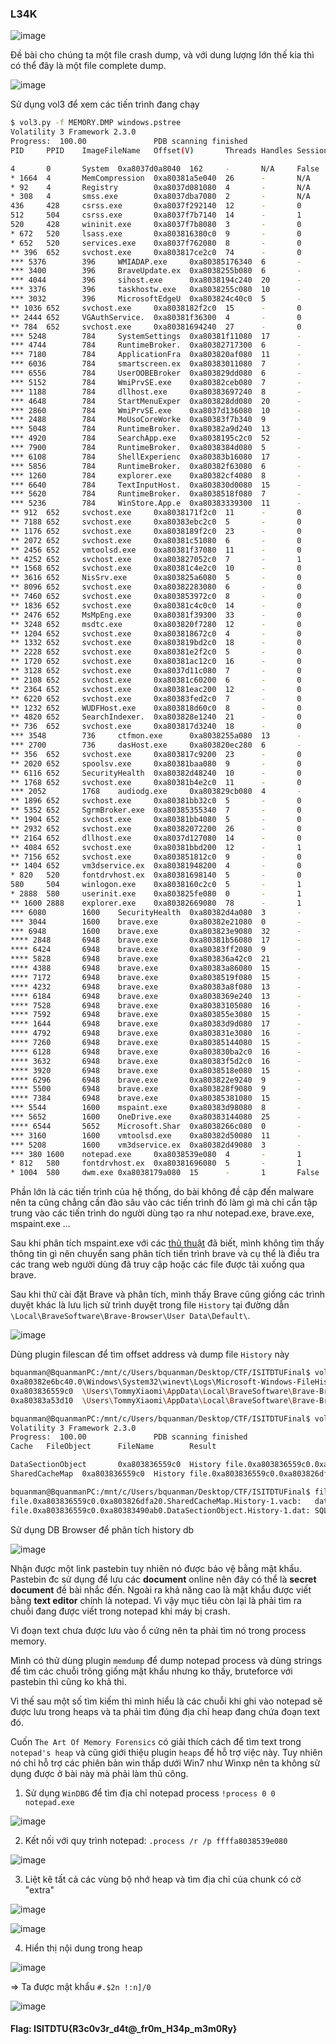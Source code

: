 ### L34K
![image](https://user-images.githubusercontent.com/75996090/208494445-cce4040e-455b-41b9-8466-6ae8b1bcc76e.png)

Đề bài cho chúng ta một file crash dump, và với dung lượng lớn thế kia thì có thể đây là một file complete dump.

![image](https://user-images.githubusercontent.com/75996090/208495452-c9c1e8ee-2674-4099-a32a-d16b35223317.png)

Sử dụng vol3 để xem các tiến trình đang chạy

```bash
$ vol3.py -f MEMORY.DMP windows.pstree
Volatility 3 Framework 2.3.0
Progress:  100.00               PDB scanning finished
PID     PPID    ImageFileName   Offset(V)       Threads Handles SessionId       Wow64   CreateTime      ExitTime

4       0       System  0xa8037d0a8040  162     -       N/A     False   2022-11-19 11:24:39.000000      N/A
* 1664  4       MemCompression  0xa80381a5e040  26      -       N/A     False   2022-11-19 11:24:49.000000      N/A
* 92    4       Registry        0xa8037d081080  4       -       N/A     False   2022-11-19 11:24:30.000000      N/A
* 308   4       smss.exe        0xa8037dba7080  2       -       N/A     False   2022-11-19 11:24:39.000000      N/A
436     428     csrss.exe       0xa8037f292140  12      -       0       False   2022-11-19 11:24:42.000000      N/A
512     504     csrss.exe       0xa8037f7b7140  14      -       1       False   2022-11-19 11:24:43.000000      N/A
520     428     wininit.exe     0xa8037f7b8080  3       -       0       False   2022-11-19 11:24:43.000000      N/A
* 672   520     lsass.exe       0xa803816380c0  9       -       0       False   2022-11-19 11:24:43.000000      N/A
* 652   520     services.exe    0xa8037f762080  8       -       0       False   2022-11-19 11:24:43.000000      N/A
** 396  652     svchost.exe     0xa803817ce2c0  74      -       0       False   2022-11-19 11:24:46.000000      N/A
*** 5376        396     WMIADAP.exe     0xa80385176340  6       -       0       False   2022-11-19 12:40:35.000000     N/A
*** 3400        396     BraveUpdate.ex  0xa8038255b080  6       -       0       True    2022-11-19 11:25:05.000000     N/A
*** 4044        396     sihost.exe      0xa8038194c240  20      -       1       False   2022-11-19 11:25:05.000000     N/A
*** 3376        396     taskhostw.exe   0xa8038255c080  10      -       1       False   2022-11-19 11:25:05.000000     N/A
*** 3032        396     MicrosoftEdgeU  0xa803824c40c0  5       -       0       True    2022-11-19 11:25:05.000000     N/A
** 1036 652     svchost.exe     0xa8038182f2c0  15      -       0       False   2022-11-19 11:24:47.000000      N/A
** 2444 652     VGAuthService.  0xa80381f36300  4       -       0       False   2022-11-19 11:24:52.000000      N/A
** 784  652     svchost.exe     0xa80381694240  27      -       0       False   2022-11-19 11:24:44.000000      N/A
*** 5248        784     SystemSettings  0xa80381f11080  17      -       1       False   2022-11-19 13:05:11.000000     N/A
*** 4744        784     RuntimeBroker.  0xa80382717300  6       -       1       False   2022-11-19 11:25:14.000000     N/A
*** 7180        784     ApplicationFra  0xa803820af080  11      -       1       False   2022-11-19 13:04:51.000000     N/A
*** 6036        784     smartscreen.ex  0xa80383011080  7       -       1       False   2022-11-19 11:25:29.000000     N/A
*** 6556        784     UserOOBEBroker  0xa803829dd080  6       -       1       False   2022-11-19 13:05:14.000000     N/A
*** 5152        784     WmiPrvSE.exe    0xa80382ceb080  7       -       0       False   2022-11-19 11:25:18.000000     N/A
*** 1188        784     dllhost.exe     0xa80383697240  8       -       1       False   2022-11-19 11:26:11.000000     N/A
*** 4648        784     StartMenuExper  0xa803828dd080  20      -       1       False   2022-11-19 11:25:14.000000     N/A
*** 2860        784     WmiPrvSE.exe    0xa8037d136080  10      -       0       False   2022-11-19 11:24:59.000000     N/A
*** 2488        784     MoUsoCoreWorke  0xa80383f7b340  9       -       0       False   2022-11-19 13:04:31.000000     N/A
*** 5048        784     RuntimeBroker.  0xa80382a9d240  13      -       1       False   2022-11-19 11:25:17.000000     N/A
*** 4920        784     SearchApp.exe   0xa8038195c2c0  52      -       1       False   2022-11-19 11:25:16.000000     N/A
*** 7900        784     RuntimeBroker.  0xa8038384d080  5       -       1       False   2022-11-19 13:04:21.000000     N/A
*** 6108        784     ShellExperienc  0xa80383b16080  17      -       1       False   2022-11-19 13:03:29.000000     N/A
*** 5856        784     RuntimeBroker.  0xa80382f63080  6       -       1       False   2022-11-19 11:25:24.000000     N/A
*** 1260        784     explorer.exe    0xa80382cf4080  8       -       1       False   2022-11-19 12:40:01.000000     N/A
*** 6640        784     TextInputHost.  0xa803830d0080  15      -       1       False   2022-11-19 11:25:59.000000     N/A
*** 5620        784     RuntimeBroker.  0xa8038518f080  7       -       1       False   2022-11-19 13:03:30.000000     N/A
*** 5236        784     WinStore.App.e  0xa80383339300  11      -       1       False   2022-11-19 13:04:51.000000     N/A
** 912  652     svchost.exe     0xa8038171f2c0  11      -       0       False   2022-11-19 11:24:45.000000      N/A
** 7188 652     svchost.exe     0xa80383ebc2c0  5       -       0       False   2022-11-19 12:39:04.000000      N/A
** 1176 652     svchost.exe     0xa8038189f2c0  23      -       0       False   2022-11-19 11:24:47.000000      N/A
** 2072 652     svchost.exe     0xa80381c51080  6       -       0       False   2022-11-19 11:24:50.000000      N/A
** 2456 652     vmtoolsd.exe    0xa80381f37080  11      -       0       False   2022-11-19 11:24:52.000000      N/A
** 4252 652     svchost.exe     0xa803827052c0  7       -       1       False   2022-11-19 11:25:09.000000      N/A
** 1568 652     svchost.exe     0xa80381c4e2c0  10      -       0       False   2022-11-19 11:24:50.000000      N/A
** 3616 652     NisSrv.exe      0xa803825a6080  5       -       0       False   2022-11-19 11:25:05.000000      N/A
** 8096 652     svchost.exe     0xa80382283080  6       -       0       False   2022-11-19 12:40:13.000000      N/A
** 7460 652     svchost.exe     0xa803853972c0  8       -       0       False   2022-11-19 12:39:05.000000      N/A
** 1836 652     svchost.exe     0xa80381c4c0c0  14      -       0       False   2022-11-19 11:24:50.000000      N/A
** 2476 652     MsMpEng.exe     0xa80381f39300  33      -       0       False   2022-11-19 11:24:52.000000      N/A
** 3248 652     msdtc.exe       0xa803820f7280  12      -       0       False   2022-11-19 11:25:00.000000      N/A
** 1204 652     svchost.exe     0xa803818672c0  4       -       0       False   2022-11-19 11:24:47.000000      N/A
** 1332 652     svchost.exe     0xa803819bd2c0  18      -       0       False   2022-11-19 11:24:48.000000      N/A
** 2228 652     svchost.exe     0xa80381e2f2c0  5       -       0       False   2022-11-19 11:24:51.000000      N/A
** 1720 652     svchost.exe     0xa80381ac12c0  16      -       0       False   2022-11-19 11:24:49.000000      N/A
** 3128 652     svchost.exe     0xa8037d11c080  7       -       0       False   2022-11-19 11:24:59.000000      N/A
** 2108 652     svchost.exe     0xa80381c60200  6       -       0       False   2022-11-19 11:24:50.000000      N/A
** 2364 652     svchost.exe     0xa80381eac200  12      -       0       False   2022-11-19 11:24:52.000000      N/A
** 6220 652     svchost.exe     0xa80383fed2c0  7       -       0       False   2022-11-19 12:38:34.000000      N/A
** 1232 652     WUDFHost.exe    0xa803818d60c0  8       -       0       False   2022-11-19 11:24:47.000000      N/A
** 4820 652     SearchIndexer.  0xa803828e1240  21      -       0       False   2022-11-19 11:25:15.000000      N/A
** 736  652     svchost.exe     0xa803817d3240  18      -       0       False   2022-11-19 11:24:46.000000      N/A
*** 3548        736     ctfmon.exe      0xa8038255a080  13      -       1       False   2022-11-19 11:25:05.000000     N/A
*** 2700        736     dasHost.exe     0xa803820ec280  6       -       0       False   2022-11-19 11:24:58.000000     N/A
** 356  652     svchost.exe     0xa803817c9200  23      -       0       False   2022-11-19 11:24:46.000000      N/A
** 2020 652     spoolsv.exe     0xa80381baa080  9       -       0       False   2022-11-19 11:24:50.000000      N/A
** 6116 652     SecurityHealth  0xa80382d48240  10      -       0       False   2022-11-19 11:25:29.000000      N/A
** 1768 652     svchost.exe     0xa80381b4e2c0  11      -       0       False   2022-11-19 11:24:49.000000      N/A
*** 2052        1768    audiodg.exe     0xa803829cb080  4       -       0       False   2022-11-19 13:03:30.000000     N/A
** 1896 652     svchost.exe     0xa80381bb32c0  5       -       0       False   2022-11-19 11:24:50.000000      N/A
** 5352 652     SgrmBroker.exe  0xa80385355340  7       -       0       False   2022-11-19 12:38:57.000000      N/A
** 1904 652     svchost.exe     0xa80381bb4080  5       -       0       False   2022-11-19 11:24:50.000000      N/A
** 2932 652     svchost.exe     0xa80382072200  26      -       0       False   2022-11-19 11:24:55.000000      N/A
** 2164 652     dllhost.exe     0xa8037d127080  14      -       0       False   2022-11-19 11:24:59.000000      N/A
** 4084 652     svchost.exe     0xa80381bbd200  12      -       1       False   2022-11-19 11:25:05.000000      N/A
** 7156 652     svchost.exe     0xa803851812c0  9       -       0       False   2022-11-19 12:38:42.000000      N/A
** 1404 652     vm3dservice.ex  0xa80381948200  4       -       0       False   2022-11-19 11:24:48.000000      N/A
* 820   520     fontdrvhost.ex  0xa80381698140  5       -       0       False   2022-11-19 11:24:45.000000      N/A
580     504     winlogon.exe    0xa8038160c2c0  5       -       1       False   2022-11-19 11:24:43.000000      N/A
* 2888  580     userinit.exe    0xa803825fe080  0       -       1       False   2022-11-19 11:25:07.000000      2022-11-19 11:25:34.000000
** 1600 2888    explorer.exe    0xa80382669080  78      -       1       False   2022-11-19 11:25:08.000000      N/A
*** 6080        1600    SecurityHealth  0xa80382d4a080  3       -       1       False   2022-11-19 11:25:29.000000     N/A
*** 3044        1600    brave.exe       0xa80382e21080  0       -       1       False   2022-11-19 11:25:37.000000     2022-11-19 11:26:10.000000
*** 6948        1600    brave.exe       0xa803823e9080  32      -       1       False   2022-11-19 12:38:17.000000     N/A
**** 2848       6948    brave.exe       0xa80381b56080  17      -       1       False   2022-11-19 12:38:41.000000     N/A
**** 6424       6948    brave.exe       0xa80383ff2080  9       -       1       False   2022-11-19 12:38:29.000000     N/A
**** 5828       6948    brave.exe       0xa803836a42c0  21      -       1       False   2022-11-19 12:38:50.000000     N/A
**** 4388       6948    brave.exe       0xa80383a86080  15      -       1       False   2022-11-19 12:39:03.000000     N/A
**** 7172       6948    brave.exe       0xa8038519f080  15      -       1       False   2022-11-19 12:39:04.000000     N/A
**** 4232       6948    brave.exe       0xa80383a8f080  13      -       1       False   2022-11-19 12:38:17.000000     N/A
**** 6184       6948    brave.exe       0xa8038369e240  13      -       1       False   2022-11-19 12:38:18.000000     N/A
**** 7528       6948    brave.exe       0xa80383105080  16      -       1       False   2022-11-19 12:39:05.000000     N/A
**** 7592       6948    brave.exe       0xa803855e3080  15      -       1       False   2022-11-19 12:39:06.000000     N/A
**** 1644       6948    brave.exe       0xa80383d9d080  17      -       1       False   2022-11-19 12:39:01.000000     N/A
**** 4792       6948    brave.exe       0xa803831e3080  16      -       1       False   2022-11-19 12:38:19.000000     N/A
**** 7260       6948    brave.exe       0xa80385144080  15      -       1       False   2022-11-19 12:39:04.000000     N/A
**** 6128       6948    brave.exe       0xa803830ba2c0  16      -       1       False   2022-11-19 12:38:49.000000     N/A
**** 3632       6948    brave.exe       0xa80383f5d2c0  16      -       1       False   2022-11-19 12:38:49.000000     N/A
**** 3920       6948    brave.exe       0xa8038518e080  15      -       1       False   2022-11-19 12:39:04.000000     N/A
**** 6296       6948    brave.exe       0xa803822e9240  9       -       1       False   2022-11-19 12:38:18.000000     N/A
**** 5500       6948    brave.exe       0xa803828f9080  9       -       1       False   2022-11-19 12:38:17.000000     N/A
**** 7384       6948    brave.exe       0xa80385381080  15      -       1       False   2022-11-19 12:39:04.000000     N/A
*** 5544        1600    mspaint.exe     0xa80383d98080  8       -       1       False   2022-11-19 12:40:12.000000     N/A
*** 5652        1600    OneDrive.exe    0xa80383144080  25      -       1       False   2022-11-19 11:25:38.000000     N/A
**** 6544       5652    Microsoft.Shar  0xa8038266c080  0       -       1       False   2022-11-19 11:25:57.000000     2022-11-19 11:26:07.000000
*** 3160        1600    vmtoolsd.exe    0xa80382d50080  11      -       1       False   2022-11-19 11:25:30.000000     N/A
*** 5208        1600    vm3dservice.ex  0xa80382d49080  3       -       1       False   2022-11-19 11:25:30.000000     N/A
*** 380 1600    notepad.exe     0xa8038539e080  4       -       1       False   2022-11-19 12:40:33.000000      N/A
* 812   580     fontdrvhost.ex  0xa80381696080  5       -       1       False   2022-11-19 11:24:45.000000      N/A
* 1004  580     dwm.exe 0xa8038179a080  15      -       1       False   2022-11-19 11:24:46.000000      N/A
```
Phần lớn là các tiến trình của hệ thống, do bài không đề cập đến malware nên ta cũng chẳng cần đào sâu vào các tiến trình đó làm gì mà chỉ cần tập trung vào các tiến trình do người dùng tạo ra như notepad.exe, brave.exe, mspaint.exe ...

Sau khi phân tích mspaint.exe với các [thủ thuật](https://www.rootusers.com/google-ctf-2016-forensic-for1-write-up/) đã biết, mình không tìm thấy thông tin gì nên chuyển sang phân tích tiến trình brave và cụ thể là điều tra các trang web người dùng đã truy cập hoặc các file được tải xuống qua brave.

Sau khi thử cài đặt Brave và phân tích, mình thấy Brave cũng giống các trình duyệt khác là lưu lịch sử trình duyệt trong file `History` tại đường dẫn `\Local\BraveSoftware\Brave-Browser\User Data\Default\`.

![image](https://user-images.githubusercontent.com/75996090/208569184-60ab16ea-36be-41f1-b0c1-cf71d0d95008.png)

Dùng plugin filescan để tìm offset address và dump file `History` này

```bash
bquanman@BquanmanPC:/mnt/c/Users/bquanman/Desktop/CTF/ISITDTUFinal$ vol3.py -f MEMORY.DMP windows.filescan | grep History
0xa80382e6bc40.0\Windows\System32\winevt\Logs\Microsoft-Windows-FileHistory-Core%4WHC.evtx      216
0xa803836559c0  \Users\TommyXiaomi\AppData\Local\BraveSoftware\Brave-Browser\User Data\Default\History  216
0xa80383a53d10  \Users\TommyXiaomi\AppData\Local\BraveSoftware\Brave-Browser\User Data\Default\History  216

bquanman@BquanmanPC:/mnt/c/Users/bquanman/Desktop/CTF/ISITDTUFinal$ vol3.py -f MEMORY.DMP windows.dumpfiles --virtaddr 0xa803836559c0
Volatility 3 Framework 2.3.0
Progress:  100.00               PDB scanning finished
Cache   FileObject      FileName        Result

DataSectionObject       0xa803836559c0  History file.0xa803836559c0.0xa80383490ab0.DataSectionObject.History.dat
SharedCacheMap  0xa803836559c0  History file.0xa803836559c0.0xa803826dfa20.SharedCacheMap.History.vacb

bquanman@BquanmanPC:/mnt/c/Users/bquanman/Desktop/CTF/ISITDTUFinal$ file file*
file.0xa803836559c0.0xa803826dfa20.SharedCacheMap.History-1.vacb:   data
file.0xa803836559c0.0xa80383490ab0.DataSectionObject.History-1.dat: SQLite 3.x database, last written using SQLite version 3038000
```

Sử dụng DB Browser để phân tích history db

![image](https://user-images.githubusercontent.com/75996090/208569765-16680789-f60b-42c0-b36e-d81f3d4b3278.png)

Nhận được một link pastebin tuy nhiên nó được bảo vệ bằng mật khẩu. Pastebin đc sử dụng để lưu các **document** online nên đây có thể là **secret document** đề bài nhắc đến. Ngoài ra khả năng cao là mật khẩu được viết bằng **text editor** chính là notepad. Vì vậy mục tiêu còn lại là phải tìm ra chuỗi đang được viết trong notepad khi máy bị crash. 

Vì đoạn text chưa được lưu vào ổ cứng nên ta phải tìm nó trong process memory. 

Mình có thử dùng plugin `memdump` để dump notepad process và dùng strings để tìm các chuỗi trông giống mật khẩu nhưng ko thấy, bruteforce với pastebin thì cũng ko khả thi. 

Vì thế sau một số tìm kiếm thì mình hiểu là các chuỗi khi ghi vào notepad sẽ được lưu trong heaps và ta phải tìm đúng địa chỉ heap đang chứa đoạn text đó.

Cuốn `The Art Of Memory Forensics` có giải thích cách để tìm text trong `notepad's heap` và cũng giới thiệu plugin `heaps` để hỗ trợ việc này. Tuy nhiên nó chỉ hỗ trợ các phiên bản win thấp dưới Win7 như Winxp nên ta không sử dụng được ở bài này mà phải làm thủ công. 

1. Sử dụng `WinDBG` để tìm địa chỉ notepad process `!process 0 0 notepad.exe`

![image](https://user-images.githubusercontent.com/75996090/208584358-4b7352fa-7b3f-4e6b-ad23-bd9950a114b5.png)

2. Kết nối với quy trình notepad: `.process /r /p ffffa8038539e080`

![image](https://user-images.githubusercontent.com/75996090/208584646-e5f21e11-683a-472f-a38a-01781113cabd.png)

3. Liệt kê tất cả các vùng bộ nhớ heap và tìm địa chỉ của chunk có cờ "extra"

![image](https://user-images.githubusercontent.com/75996090/208585412-b419a643-d280-4d87-9f4b-930d546680e1.png)

![image](https://user-images.githubusercontent.com/75996090/208585373-45773081-c342-478c-990c-c753ed59a1d5.png)

4. Hiển thị nội dung trong heap

![image](https://user-images.githubusercontent.com/75996090/208587538-f7343703-3dd3-4296-81dd-7b1809bf57b2.png)

=> Ta được mật khẩu `#.$2n !:n]/0`

![image](https://user-images.githubusercontent.com/75996090/208587351-e5d500f1-d495-4fce-93b1-2005addf17a1.png)

#### Flag: ISITDTU{R3c0v3r_d4t@_fr0m_H34p_m3m0Ry}